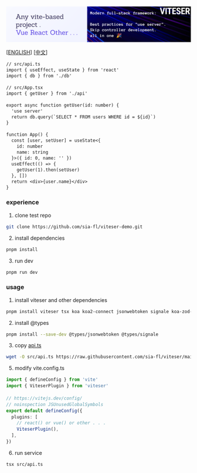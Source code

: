 ![banner.png](md/banner.png)

[[ENGLISH](README.md)] [[中文](README-zh.md)]

```tsx
// src/api.ts
import { useEffect, useState } from 'react'
import { db } from './db'

// src/App.tsx
import { getUser } from './api'

export async function getUser(id: number) {
  'use server'
  return db.query(`SELECT * FROM users WHERE id = ${id}`)
}

function App() {
  const [user, setUser] = useState<{
    id: number
    name: string
  }>({ id: 0, name: '' })
  useEffect(() => {
    getUser(1).then(setUser)
  }, [])
  return <div>{user.name}</div>
}
```

### experience

1. clone test repo

```bash
git clone https://github.com/sia-fl/viteser-demo.git
```

2. install dependencies

```bash
pnpm install
```

3. run dev

```bash
pnpm run dev
```

### usage

1. install viteser and other dependencies

```bash
pnpm install viteser tsx koa koa2-connect jsonwebtoken signale koa-zod-router http-proxy-middleware zod
```

2. install @types

```bash
pnpm install --save-dev @types/jsonwebtoken @types/signale
```

3. copy [api.ts](https://raw.githubusercontent.com/sia-fl/viteser/main/example/codes/api.ts)

```bash
wget -O src/api.ts https://raw.githubusercontent.com/sia-fl/viteser/main/example/codes/api.ts
```

5. modify vite.config.ts

```ts
import { defineConfig } from 'vite'
import { ViteserPlugin } from 'viteser'

// https://vitejs.dev/config/
// noinspection JSUnusedGlobalSymbols
export default defineConfig({
  plugins: [
    // react() or vue() or other . . .
    ViteserPlugin(),
  ],
})
```

6. run service

```bash
tsx src/api.ts
```
